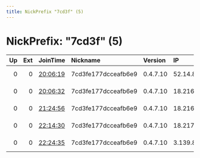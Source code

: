```yaml
---
title: NickPrefix "7cd3f" (5)
---
```


# NickPrefix: "7cd3f" (5)

|   Up |   Ext | JoinTime                                                                                              | Nickname            | Version   | IP             | AS        | CC   |   ORp |   Dirp | OS    | Contact   |   eFamMembers |
|-----:|------:|:------------------------------------------------------------------------------------------------------|:--------------------|:----------|:---------------|:----------|:-----|------:|-------:|:------|:----------|--------------:|
|    0 |     0 | [20:06:19](https://nusenu.github.io/OrNetStats/w/relay/541651724F8BC548F9F6B2AF8A2CD9642CA95BB4.html) | 7cd3fe177dcceafb6e9 | 0.4.7.10  | 52.14.87.69    | AMAZON-02 | us   |   443 |      0 | Linux | None      |             1 |
|    0 |     0 | [20:06:32](https://nusenu.github.io/OrNetStats/w/relay/B284D7E13B53B46F4B1D1A8858423D792E45E209.html) | 7cd3fe177dcceafb6e9 | 0.4.7.10  | 18.216.162.222 | AMAZON-02 | us   |   443 |      0 | Linux | None      |             1 |
|    0 |     0 | [21:24:56](https://nusenu.github.io/OrNetStats/w/relay/31FE85E7F6DBBB601C57326CCB40DFFFB2A2EECB.html) | 7cd3fe177dcceafb6e9 | 0.4.7.10  | 18.216.5.37    | AMAZON-02 | us   |   443 |      0 | Linux | None      |             1 |
|    0 |     0 | [22:14:30](https://nusenu.github.io/OrNetStats/w/relay/C84268854E7034CAD752325AA98C2C15C24B9340.html) | 7cd3fe177dcceafb6e9 | 0.4.7.10  | 18.217.45.53   | AMAZON-02 | us   |   443 |      0 | Linux | None      |             1 |
|    0 |     0 | [22:24:35](https://nusenu.github.io/OrNetStats/w/relay/9FDC9B35C97963C74CE712CC6222542223E59E06.html) | 7cd3fe177dcceafb6e9 | 0.4.7.10  | 3.139.85.49    | AMAZON-02 | us   |   443 |      0 | Linux | None      |             1 |
